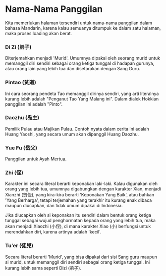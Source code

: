 # Nama-Nama Panggilan

Kita memerlukan halaman tersendiri untuk nama-nama panggilan dalam bahasa Mandarin, karena kalau
semuanya ditumpuk ke dalam satu halaman, maka proses loading akan berat.

### <a name="dizi" id="dizi">Di Zi (弟子)</a>

Diterjemahkan menjadi 'Murid'. Umumnya dipakai oleh seorang murid untuk memanggil diri sendiri sebagai
orang ketiga tunggal di hadapan gurunya, atau orang lain yang lebih tua dan disetarakan dengan Sang Guru.


### <a name="pintao" id="pintao">Pintao (贫道)</a>

Ini cara seorang pendeta Tao memanggil dirinya sendiri, yang arti literalnya kurang lebih
adalah "Penganut Tao Yang Malang ini". Dalam dialek Hokkian panggilan ini adalah "Pinto".

### <a name="daozhu" id="daozhu">Daozhu (岛主)</a>

Pemilik Pulau atau Majikan Pulau. Contoh nyata dalam cerita ini adalah Huang Yaoshi, yang secara umum
akan dipanggil Huang Daozhu.


### <a name="yuefu" id="yuefu">Yue Fu (岳父)</a>

Panggilan untuk Ayah Mertua.


### <a name="zhi" id="zhi">Zhi (侄)</a>

Karakter ini secara literal berarti keponakan laki-laki. Kalau digunakan oleh orang yang lebih tua, umumnya
digabungkan dengan karakter Xian, menjadi Xianzhi (贤侄), yang kira-kira berarti 'Keponakan Yang Baik', atau bahkan
'Yang Berharga', tetapi terjemahan yang terakhir itu kurang enak dibaca maupun diucapkan, dan tidak umum dipakai
di Indonesia.

Jika diucapkan oleh si keponakan itu sendiri dalam bentuk orang ketiga tunggal sebagai wujud penghormatan kepada
orang yang lebih tua, maka akan menjadi Xiaozhi (小侄), di mana karakter Xiao (小) berfungsi untuk merendahkan diri,
karena artinya adalah 'kecil'.

### <a name="tu-er" id="tu-er">Tu'er (徒兒)</a>

Secara literal berarti 'Murid', yang bisa dipakai dari sisi Sang guru maupun si murid, untuk memanggil diri sendiri
sebagai orang ketiga tunggal. Ini kurang lebih sama seperti Dizi (弟子).



